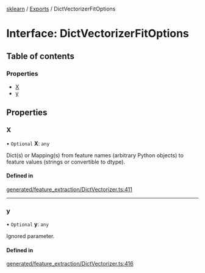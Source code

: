 [sklearn](../readme.md) / [Exports](../modules.md) / DictVectorizerFitOptions

# Interface: DictVectorizerFitOptions

## Table of contents

### Properties

- [X](DictVectorizerFitOptions.md#x)
- [y](DictVectorizerFitOptions.md#y)

## Properties

### X

• `Optional` **X**: `any`

Dict(s) or Mapping(s) from feature names (arbitrary Python objects) to feature values (strings or convertible to dtype).

#### Defined in

[generated/feature_extraction/DictVectorizer.ts:411](https://github.com/transitive-bullshit/scikit-learn-ts/blob/367336a/packages/sklearn/src/generated/feature_extraction/DictVectorizer.ts#L411)

___

### y

• `Optional` **y**: `any`

Ignored parameter.

#### Defined in

[generated/feature_extraction/DictVectorizer.ts:416](https://github.com/transitive-bullshit/scikit-learn-ts/blob/367336a/packages/sklearn/src/generated/feature_extraction/DictVectorizer.ts#L416)
